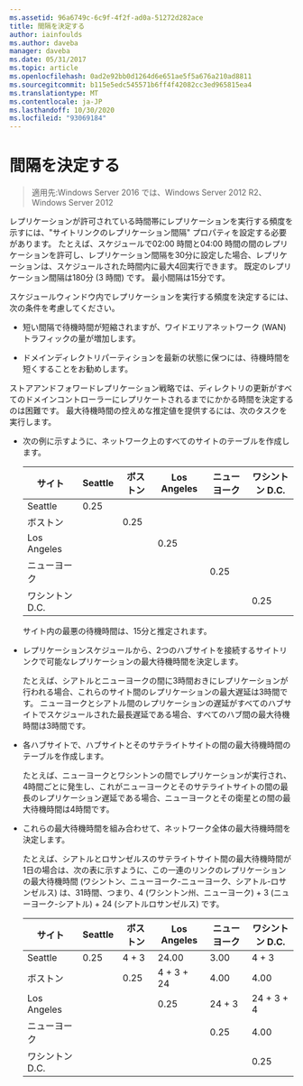 ```yaml
---
ms.assetid: 96a6749c-6c9f-4f2f-ad0a-51272d282ace
title: 間隔を決定する
author: iainfoulds
ms.author: daveba
manager: daveba
ms.date: 05/31/2017
ms.topic: article
ms.openlocfilehash: 0ad2e92bb0d1264d6e651ae5f5a676a210ad8811
ms.sourcegitcommit: b115e5edc545571b6ff4f42082cc3ed965815ea4
ms.translationtype: MT
ms.contentlocale: ja-JP
ms.lasthandoff: 10/30/2020
ms.locfileid: "93069184"
---
```

# <a name="determining-the-interval"></a>間隔を決定する

>適用先:Windows Server 2016 では、Windows Server 2012 R2、Windows Server 2012

レプリケーションが許可されている時間帯にレプリケーションを実行する頻度を示すには、"サイトリンクのレプリケーション間隔" プロパティを設定する必要があります。 たとえば、スケジュールで02:00 時間と04:00 時間の間のレプリケーションを許可し、レプリケーション間隔を30分に設定した場合、レプリケーションは、スケジュールされた時間内に最大4回実行できます。 既定のレプリケーション間隔は180分 (3 時間) です。 最小間隔は15分です。

スケジュールウィンドウ内でレプリケーションを実行する頻度を決定するには、次の条件を考慮してください。

-   短い間隔で待機時間が短縮されますが、ワイドエリアネットワーク (WAN) トラフィックの量が増加します。

-   ドメインディレクトリパーティションを最新の状態に保つには、待機時間を短くすることをお勧めします。

ストアアンドフォワードレプリケーション戦略では、ディレクトリの更新がすべてのドメインコントローラーにレプリケートされるまでにかかる時間を決定するのは困難です。 最大待機時間の控えめな推定値を提供するには、次のタスクを実行します。

-   次の例に示すように、ネットワーク上のすべてのサイトのテーブルを作成します。

    |サイト|Seattle|ボストン|Los Angeles|ニューヨーク|ワシントン D.C.|
    |---------|-----------|----------|---------------|------------|--------------------|
    |Seattle|0.25|||||
    |ボストン||0.25||||
    |Los Angeles|||0.25|||
    |ニューヨーク||||0.25||
    |ワシントン D.C.|||||0.25|

    サイト内の最悪の待機時間は、15分と推定されます。

-   レプリケーションスケジュールから、2つのハブサイトを接続するサイトリンクで可能なレプリケーションの最大待機時間を決定します。

    たとえば、シアトルとニューヨークの間に3時間おきにレプリケーションが行われる場合、これらのサイト間のレプリケーションの最大遅延は3時間です。 ニューヨークとシアトル間のレプリケーションの遅延がすべてのハブサイトでスケジュールされた最長遅延である場合、すべてのハブ間の最大待機時間は3時間です。

-   各ハブサイトで、ハブサイトとそのサテライトサイトの間の最大待機時間のテーブルを作成します。

    たとえば、ニューヨークとワシントンの間でレプリケーションが実行され、4時間ごとに発生し、これがニューヨークとそのサテライトサイトの間の最長のレプリケーション遅延である場合、ニューヨークとその衛星との間の最大待機時間は4時間です。

-   これらの最大待機時間を組み合わせて、ネットワーク全体の最大待機時間を決定します。

    たとえば、シアトルとロサンゼルスのサテライトサイト間の最大待機時間が1日の場合は、次の表に示すように、この一連のリンクのレプリケーションの最大待機時間 (ワシントン、ニューヨーク-ニューヨーク、シアトル-ロサンゼルス) は、31時間、つまり、4 (ワシントン州、ニューヨーク) + 3 (ニューヨーク-シアトル) + 24 (シアトルロサンゼルス) です。

    |サイト|Seattle|ボストン|Los Angeles|ニューヨーク|ワシントン D.C.|
    |---------|-----------|----------|---------------|------------|--------------------|
    |Seattle|0.25|4 + 3|24.00|3.00|4 + 3|
    |ボストン||0.25|4 + 3 + 24|4.00|4.00|
    |Los Angeles|||0.25|24 + 3|24 + 3 + 4|
    |ニューヨーク||||0.25|4.00|
    |ワシントン D.C.|||||0.25|



